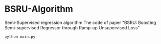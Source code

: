 # BSRU-Algorithm
Semi-Supervised regression algorithm
The code of paper "BSRU: Boosting Semi-supervised Regressor through Ramp-up Unsupervised Loss"


```
python main.py
```
